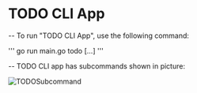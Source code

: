 # TODO CLI App

-- To run "TODO CLI App", use  the following command:

'''
go run main.go todo [...]
'''

-- TODO CLI app has subcommands shown in picture:

![TODOSubcommand]()
